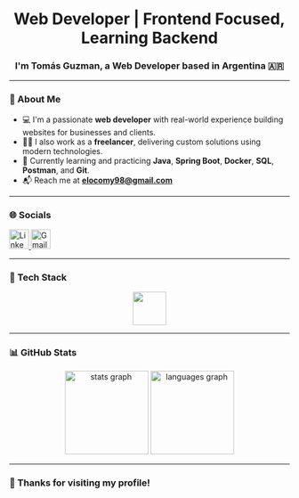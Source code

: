 <h1 align="center">Web Developer | Frontend Focused, Learning Backend</h1>
<h3 align="center">I'm Tomás Guzman, a Web Developer based in Argentina 🇦🇷</h3>

---

### 🌱 About Me

- 💻 I'm a passionate **web developer** with real-world experience building websites for businesses and clients.
- 👨‍💻 I also work as a **freelancer**, delivering custom solutions using modern technologies.
- 🚀 Currently learning and practicing **Java**, **Spring Boot**, **Docker**, **SQL**, **Postman**, and **Git**.
- 📬 Reach me at **elocomy98@gmail.com**

---

### 🌐 Socials

<div align="left">
  <a href="https://www.linkedin.com/in/tomasgz7/" target="_blank">
    <img src="https://img.shields.io/static/v1?message=LinkedIn&logo=linkedin&label=&color=0077B5&logoColor=white&labelColor=&style=for-the-badge" height="35" alt="LinkedIn logo" />
  </a>
  <a href="mailto:elocomy98@gmail.com" target="_blank">
    <img src="https://img.shields.io/static/v1?message=Gmail&logo=gmail&label=&color=D14836&logoColor=white&labelColor=&style=for-the-badge" height="35" alt="Gmail logo" />
  </a>
</div>

---

### 🧰 Tech Stack

<div align="center">
  <img src="https://skillicons.dev/icons?i=html,css,js,react,tailwind" height="60" />
</div>

---

### 📊 GitHub Stats

<div align="center">
  <img src="https://github-readme-stats.vercel.app/api?username=tomasgz7&hide_title=false&hide_rank=false&show_icons=true&include_all_commits=true&count_private=true&disable_animations=false&theme=dracula&locale=en&hide_border=false" height="150" alt="stats graph" />
  <img src="https://github-readme-stats.vercel.app/api/top-langs?username=tomasgz7&locale=en&hide_title=false&layout=compact&card_width=320&langs_count=5&theme=dracula&hide_border=false" height="150" alt="languages graph" />
</div>

---

### 🏁 Thanks for visiting my profile!
